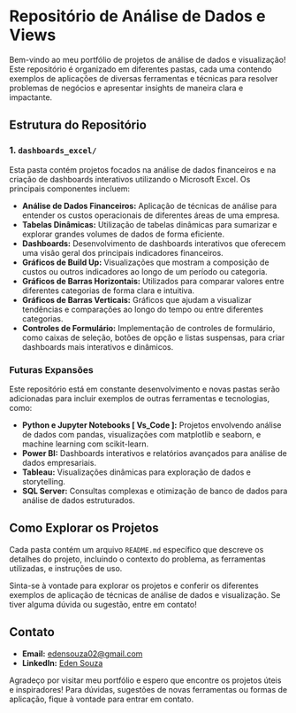 # Repositório de Análise de Dados e Views

Bem-vindo ao meu portfólio de projetos de análise de dados e visualização! Este repositório é organizado em diferentes pastas, cada uma contendo exemplos de aplicações de diversas ferramentas e técnicas para resolver problemas de negócios e apresentar insights de maneira clara e impactante.

## Estrutura do Repositório

### 1. `dashboards_excel/`
Esta pasta contém projetos focados na análise de dados financeiros e na criação de dashboards interativos utilizando o Microsoft Excel. Os principais componentes incluem:

- **Análise de Dados Financeiros:** Aplicação de técnicas de análise para entender os custos operacionais de diferentes áreas de uma empresa.
- **Tabelas Dinâmicas:** Utilização de tabelas dinâmicas para sumarizar e explorar grandes volumes de dados de forma eficiente.
- **Dashboards:** Desenvolvimento de dashboards interativos que oferecem uma visão geral dos principais indicadores financeiros.
- **Gráficos de Build Up:** Visualizações que mostram a composição de custos ou outros indicadores ao longo de um período ou categoria.
- **Gráficos de Barras Horizontais:** Utilizados para comparar valores entre diferentes categorias de forma clara e intuitiva.
- **Gráficos de Barras Verticais:** Gráficos que ajudam a visualizar tendências e comparações ao longo do tempo ou entre diferentes categorias.
- **Controles de Formulário:** Implementação de controles de formulário, como caixas de seleção, botões de opção e listas suspensas, para criar dashboards mais interativos e dinâmicos.

### Futuras Expansões
Este repositório está em constante desenvolvimento e novas pastas serão adicionadas para incluir exemplos de outras ferramentas e tecnologias, como:

- **Python e Jupyter Notebooks [ Vs_Code ]:** Projetos envolvendo análise de dados com pandas, visualizações com matplotlib e seaborn, e machine learning com scikit-learn.
- **Power BI:** Dashboards interativos e relatórios avançados para análise de dados empresariais.
- **Tableau:** Visualizações dinâmicas para exploração de dados e storytelling.
- **SQL Server:** Consultas complexas e otimização de banco de dados para análise de dados estruturados.

## Como Explorar os Projetos
Cada pasta contém um arquivo `README.md` específico que descreve os detalhes do projeto, incluindo o contexto do problema, as ferramentas utilizadas, e instruções de uso.

Sinta-se à vontade para explorar os projetos e conferir os diferentes exemplos de aplicação de técnicas de análise de dados e visualização. Se tiver alguma dúvida ou sugestão, entre em contato!

## Contato
- **Email:** edensouza02@gmail.com
- **LinkedIn:** [Eden Souza]([https://www.linkedin.com/in/seuperfil](https://www.linkedin.com/in/eden-souza-dados/))

Agradeço por visitar meu portfólio e espero que encontre os projetos úteis e inspiradores!
Para dúvidas, sugestões de novas ferramentas ou formas de aplicação, fique à vontade para entrar em contato.
